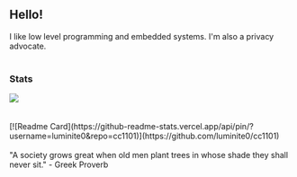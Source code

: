 ## Hello!

I like low level programming and embedded systems. I'm also a privacy advocate.
<br>
<br>
### Stats
<a href="https://github.com/luminite0?tab=repositories">
  <img align="center" src="https://github-readme-stats.vercel.app/api/top-langs/?username=luminite0&theme=dark&layout=compact&langs_count=8&card_width=400">
</a>
<br>
<br>
<br>
[![Readme Card](https://github-readme-stats.vercel.app/api/pin/?username=luminite0&repo=cc1101)](https://github.com/luminite0/cc1101)<br>
<br>
"A society grows great when old men plant trees in whose shade they shall never sit." - Greek Proverb
